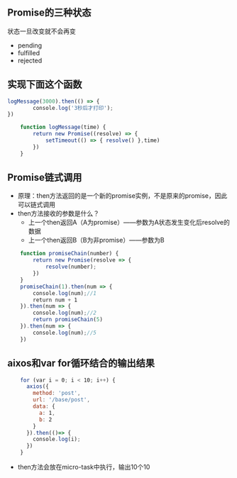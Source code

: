 ## Promise的三种状态
状态一旦改变就不会再变
- pending
- fulfilled
- rejected
		
## 实现下面这个函数
```js
logMessage(3000).then(() => {
	    console.log('3秒后才打印');
})
```

```js	 
	function logMessage(time) {
	    return new Promise((resolve) => {
	        setTimeout(() => { resolve() },time)
	    })
	}
```	
	
## Promise链式调用
- 原理：then方法返回的是一个新的promise实例，不是原来的promise，因此可以链式调用
- then方法接收的参数是什么？
	- 上一个then返回A（A为promise）——参数为A状态发生变化后resolve的数据
	- 上一个then返回B（B为非promise）——参数为B
```js
	function promiseChain(number) {
	    return new Promise(resolve => {
	        resolve(number);
	    })
	}
	promiseChain(1).then(num => {
	    console.log(num);//1
	    return num + 1
	}).then(num => {
	    console.log(num);//2
	    return promiseChain(5)
	}).then(num => {
	    console.log(num);//5
	})
```	

## aixos和var for循环结合的输出结果
```js
	for (var i = 0; i < 10; i++) {
	  axios({
	    method: 'post',
	    url: '/base/post',
	    data: {
	      a: 1,
	      b: 2
	    }
	  }).then(()=> {
	    console.log(i);
	  })
	}
```
- then方法会放在micro-task中执行，输出10个10